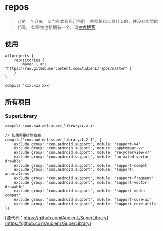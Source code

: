 # repos

> 这是一个仓库，专门存放我自己写的一些框架和工具什么的，并没有实质的代码。
> 如果你也想拥有一个，请[参考博客](http://www.jianshu.com/p/ca53952f4212)

## 使用

```
allprojects {
    repositories {
        maven { url "https://raw.githubusercontent.com/AudienL/repos/master" }
    }
}

compile 'xxx:xxx:xxx'
```


## 所有项目

### SuperLibrary

```
compile 'com.audienl:super_library:1.2.1'

// 如果需要排除依赖
compile('com.audienl:super_library:1.2.1', {
    exclude group: 'com.android.support', module: 'support-v4'
    exclude group: 'com.android.support', module: 'appcompat-v7'
    exclude group: 'com.android.support', module: 'recyclerview-v7'
    exclude group: 'com.android.support', module: 'animated-vector-drawble'
    exclude group: 'com.android.support', module: 'support-compat'
    exclude group: 'com.android.support', module: 'support-annotations'
    exclude group: 'com.android.support', module: 'support-fragment'
    exclude group: 'com.android.support', module: 'support-vector-drawable'
    exclude group: 'com.android.support', module: 'support-media-compat'
    exclude group: 'com.android.support', module: 'support-core-ui'
    exclude group: 'com.android.support', module: 'support-core-utils'
})
```

[源代码：https://github.com/AudienL/SuperLibrary](https://github.com/AudienL/SuperLibrary)
